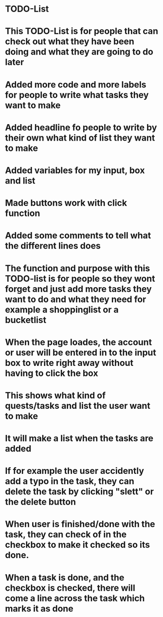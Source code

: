 # TODO-List
# This TODO-List is for people that can check out what they have been doing and what they are going to do later
# Added more code and more labels for people to write what tasks they want to make
# Added headline fo people to write by their own what kind of list they want to make
# Added variables for my input, box and list
# Made buttons work with click function
# Added some comments to tell what the different lines does
# The function and purpose with this TODO-list is for people so they wont forget and just add more tasks they want to do and what they need for example a shoppinglist or a bucketlist
# When the page loades, the account or user will be entered in to the input box to write right away without having to click the box
# This shows what kind of quests/tasks and list the user want to make
# It will make a list when the tasks are added
# If for example the user accidently add a typo in the task, they can delete the task by clicking "slett" or the delete button
# When user is finished/done with the task, they can check of in the checkbox to make it checked so its done.
# When a task is done, and the checkbox is checked, there will come a line across the task which marks it as done